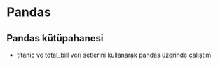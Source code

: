 # Pandas
## Pandas kütüpahanesi
- titanic ve total_bill veri setlerini kullanarak pandas üzerinde çalıştım
